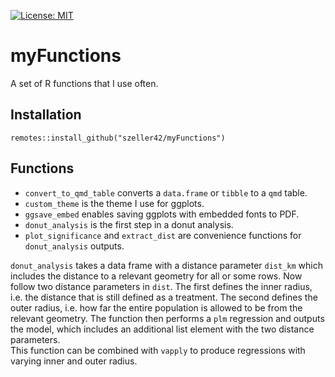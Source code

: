 [![License: MIT](https://img.shields.io/badge/License-MIT-yellow.svg)](https://opensource.org/licenses/MIT)

# myFunctions
A set of R functions that I use often.

## Installation

`remotes::install_github("szeller42/myFunctions")`

## Functions

-   `convert_to_qmd_table` converts a `data.frame` or `tibble` to a `qmd` table.
-   `custom_theme` is the theme I use for ggplots.
-   `ggsave_embed` enables saving ggplots with embedded fonts to PDF.
-   `donut_analysis` is the first step in a donut analysis.
-   `plot_significance` and `extract_dist` are convenience functions for `donut_analysis` outputs.

`donut_analysis` takes a data frame with a distance parameter `dist_km` which includes the distance to a relevant geometry for all or some rows. 
Now follow two distance parameters in `dist`. 
The first defines the inner radius, i.e. the distance that is still defined as a treatment. 
The second defines the outer radius, i.e. how far the entire population is allowed to be from the relevant geometry.
The function then performs a `plm` regression and outputs the model, which includes an additional list element with the two distance parameters.  
This function can be combined with `vapply` to produce regressions with varying inner and outer radius. 

